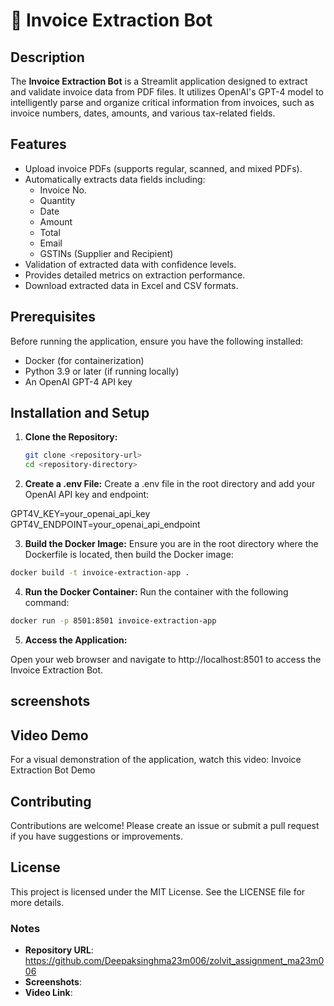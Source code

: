 # 📄 Invoice Extraction Bot

## Description

The **Invoice Extraction Bot** is a Streamlit application designed to extract and validate invoice data from PDF files. It utilizes OpenAI's GPT-4 model to intelligently parse and organize critical information from invoices, such as invoice numbers, dates, amounts, and various tax-related fields.

## Features

- Upload invoice PDFs (supports regular, scanned, and mixed PDFs).
- Automatically extracts data fields including:
  - Invoice No.
  - Quantity
  - Date
  - Amount
  - Total
  - Email
  - GSTINs (Supplier and Recipient)
- Validation of extracted data with confidence levels.
- Provides detailed metrics on extraction performance.
- Download extracted data in Excel and CSV formats.

## Prerequisites

Before running the application, ensure you have the following installed:

- Docker (for containerization)
- Python 3.9 or later (if running locally)
- An OpenAI GPT-4 API key

## Installation and Setup

1. **Clone the Repository:**

   ```bash
   git clone <repository-url>
   cd <repository-directory>


2. **Create a .env File:**
Create a .env file in the root directory and add your OpenAI API key and endpoint:

GPT4V_KEY=your_openai_api_key
GPT4V_ENDPOINT=your_openai_api_endpoint

3. **Build the Docker Image:**
Ensure you are in the root directory where the Dockerfile is located, then build the Docker image:

  ```bash
  docker build -t invoice-extraction-app .
  ```

  
4. **Run the Docker Container:**
Run the container with the following command:

 ```bash
 docker run -p 8501:8501 invoice-extraction-app
 ```

5. **Access the Application:**

Open your web browser and navigate to http://localhost:8501 to access the Invoice Extraction Bot.


## screenshots

## Video Demo


For a visual demonstration of the application, watch this video: Invoice Extraction Bot Demo

## Contributing
Contributions are welcome! Please create an issue or submit a pull request if you have suggestions or improvements.

## License
This project is licensed under the MIT License. See the LICENSE file for more details.



### Notes

- **Repository URL**: https://github.com/Deepaksinghma23m006/zolvit_assignment_ma23m006
- **Screenshots**:
- **Video Link**: 








